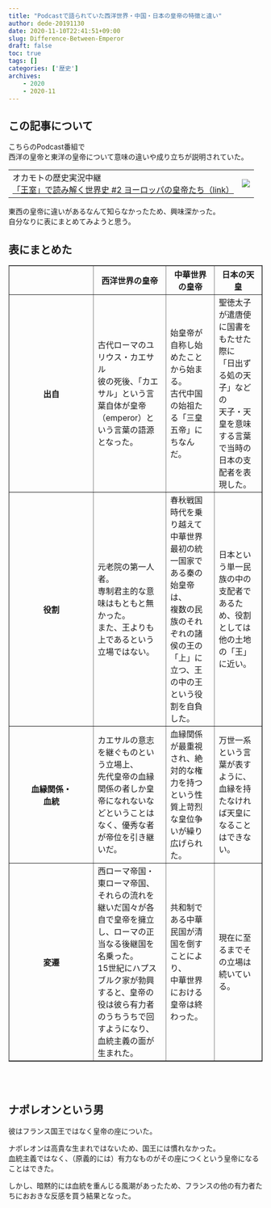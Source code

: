 ```yaml
---
title: "Podcastで語られていた西洋世界・中国・日本の皇帝の特徴と違い"
author: dede-20191130
date: 2020-11-10T22:41:51+09:00
slug: Difference-Between-Emperor
draft: false
toc: true
tags: []
categories: ['歴史']
archives:
    - 2020
    - 2020-11
---
```


## この記事について

こちらのPodcast番組で  
西洋の皇帝と東洋の皇帝について意味の違いや成り立ちが説明されていた。  

|||
|-|-|
|オカモトの歴史実況中継<br>[「王室」で読み解く世界史 #2 ヨーロッパの皇帝たち（link）](https://podcasts.apple.com/jp/podcast/%E7%8E%8B%E5%AE%A4-%E3%81%A7%E8%AA%AD%E3%81%BF%E8%A7%A3%E3%81%8F%E4%B8%96%E7%95%8C%E5%8F%B2-2-%E3%83%A8%E3%83%BC%E3%83%AD%E3%83%83%E3%83%91%E3%81%AE%E7%9A%87%E5%B8%9D%E3%81%9F%E3%81%A1/id1498835161?i=1000491862339)| ![](https://is2-ssl.mzstatic.com/image/thumb/Podcasts123/v4/d9/09/5f/d9095f9b-6036-d263-e3c1-acd46d0989e7/mza_14145798432919201540.jpg/313x0w.jpg) | 

東西の皇帝に違いがあるなんて知らなかったため、興味深かった。  
自分なりに表にまとめてみようと思う。

## 表にまとめた

<table border="1">
    <tr>
        <th style="width: 150px;"></th>
        <th>西洋世界の皇帝</th>
        <th>中華世界の皇帝</th>
        <th>日本の天皇</th>
    </tr>
    <tr>
        <th>出自</th>
        <td>古代ローマのユリウス・カエサル<br>彼の死後、「カエサル」という言葉自体が皇帝（emperor）という言葉の語源となった。</td>
        <td>始皇帝が自称し始めたことから始まる。<br>古代中国の始祖たる「三皇五帝」にちなんだ。</td>
        <td>聖徳太子が遣唐使に国書をもたせた際に<br>「日出ずる処の天子」などの<br>天子・天皇を意味する言葉で当時の日本の支配者を表現した。</td>
    </tr>
    <tr>
        <th>役割</th>
        <td>元老院の第一人者。<br>専制君主的な意味はもともと無かった。<br>また、王よりも上であるという立場ではない。</td>
        <td>春秋戦国時代を乗り越えて<br>中華世界最初の統一国家である秦の始皇帝は、<br>複数の民族のそれぞれの諸侯の王の「上」に立つ、王の中の王という役割を自負した。</td>
        <td>日本という単一民族の中の支配者であるため、役割としては他の土地の「王」に近い。</td>
    </tr>
    <tr>
        <th>血縁関係・<br>血統</th>
        <td>カエサルの意志を継ぐものという立場上、<br>先代皇帝の血縁関係の者しか皇帝になれないなどということはなく、優秀な者が帝位を引き継いだ。</td>
        <td>血縁関係が最重視され、絶対的な権力を持つという性質上苛烈な皇位争いが繰り広げられた。</td>
        <td>万世一系という言葉が表すように、血縁を持たなければ天皇になることはできない。</td>
    </tr>
    <tr>
        <th>変遷</th>
        <td>西ローマ帝国・東ローマ帝国、<br>それらの流れを継いだ国々が各自で皇帝を擁立し、ローマの正当なる後継国を名乗った。<br>15世紀にハプスブルク家が勃興すると、皇帝の役は彼ら有力者のうちうちで回すようになり、<br>血統主義の面が生まれた。</td>
        <td>共和制である中華民国が清国を倒すことにより、<br>中華世界における皇帝は終わった。</td>
        <td>現在に至るまでその立場は続いている。</td>
    </tr>
</table>

<br><br>


## ナポレオンという男

彼はフランス国王ではなく皇帝の座についた。  

ナポレオンは高貴な生まれではないため、国王には慣れなかった。  
血統主義ではなく、（原義的には）有力なものがその座につくという皇帝になることはできた。

しかし、暗黙的には血統を重んじる風潮があったため、フランスの他の有力者たちにおおきな反感を買う結果となった。